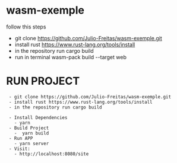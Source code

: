 # wasm-exemple
 follow this steps
  - git clone https://github.com/Julio-Freitas/wasm-exemple.git
  - install rust https://www.rust-lang.org/tools/install
  - in the repository run cargo build
  - run in terminal wasm-pack build --target web

# RUN PROJECT
 ```
  - git clone https://github.com/Julio-Freitas/wasm-exemple.git
  - install rust https://www.rust-lang.org/tools/install
  - in the repository run cargo build

  - Install Dependencies
    - yarn
  - Build Project
    -  yarn build
  - Run APP
    - yarn server
  - Visit:
    - http://localhost:8080/site
 ```
